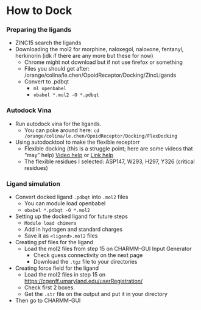 # How to Dock
### Preparing the ligands
- ZINC15 search the ligands 
- Downloading the mol2 for morphine, naloxegol, naloxone, fentanyl, herkinorin (idk if there are any more but these for now) 
  - Chrome might not download but if not use firefox or something
  - Files you should get after: /orange/colina/le.chen/OpoidReceptor/Docking/ZincLigands
  - Convert to .pdbqt
      - ```ml openbabel```
      - ```obabel *.mol2 -O *.pdbqt```

### Autodock Vina
- Run autodock vina for the ligands.
  - You can poke around here: ```cd /orange/colina/le.chen/OpoidReceptor/Docking/FlexDocking```
- Using autodocktool to make the flexible receptorr
  - Flexible docking (this is a struggle point; here are some videos that “may” help)
  [Video help](https://www.youtube.com/watch?v=YTQIuUZRNbA&ab_channel=Euz%C3%A9bioGuimar%C3%A3es) or [Link help](
https://bioinformaticsreview.com/20201010/how-to-perform-flexible-docking-using-autodock-vina/)
  - The flexible residues I selected: ASP147, W293, H297, Y326 (critical residues)

### Ligand simulation
- Convert docked ligand ```.pdbqt``` into ```.mol2``` files
	- You can module load openbabel
	- ```obabel *.pdbqt -O *.mol2```
- Setting up the docked ligand for future steps
	- ```Module load chimera``` 
	- Add in hydrogen and standard charges
	- Save it as ```<ligand>.mol2``` files
- Creating psf files for the ligand
	- Load the mol2 files from step 15 on CHARMM-GUI Input Generator 
		- Check guess connectivity on the next page
		- Download the ```.tgz``` file to your directories
- Creating force field for the ligand
	- Load the mol2 files in step 15 on https://cgenff.umaryland.edu/userRegistration/ 
	- Check first 2 boxes. 
	- Get the ```.str``` file on the output and put it in your directory
- Then go to CHARMM-GUI

	




